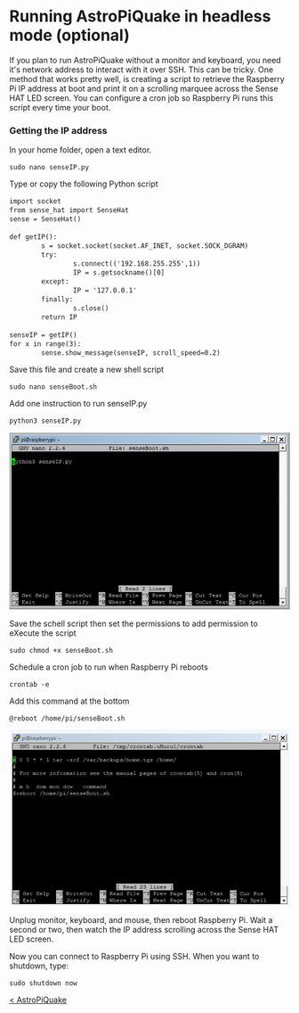 # Running AstroPiQuake in headless mode (optional)

If you plan to run AstroPiQuake without a monitor and keyboard, you need it's network address to interact with it over SSH.  This can be tricky.  One method that works pretty well, is creating a script to retrieve the Raspberry Pi IP address at boot and print it on a scrolling marquee across the Sense HAT LED screen.  You can configure a cron job so Raspberry Pi runs this script every time your boot.

### Getting the IP address

In your home folder, open a text editor.  

```
sudo nano senseIP.py
```

Type or copy the following Python script

```
import socket
from sense_hat import SenseHat
sense = SenseHat()

def getIP():
        s = socket.socket(socket.AF_INET, socket.SOCK_DGRAM)
        try:
                s.connect(('192.168.255.255',1))
                IP = s.getsockname()[0]
        except:
                IP = '127.0.0.1'
        finally:
                s.close()
        return IP

senseIP = getIP()
for x in range(3):
        sense.show_message(senseIP, scroll_speed=0.2)
```

Save this file and create a new shell script

``` 
sudo nano senseBoot.sh
```

Add one instruction to run senseIP.py

```
python3 senseIP.py
```

![Screen capture of shell script described in text](images/RasSenseIP.png)

Save the schell script then set the permissions to add permission to eXecute the script

```
sudo chmod +x senseBoot.sh
```
Schedule a cron job to run when Raspberry Pi reboots

```
crontab -e
```

Add this command at the bottom

```
@reboot /home/pi/senseBoot.sh
```

![Screen capture of crontab file update described in text](images/RasCron.png)

Unplug monitor, keyboard, and mouse, then reboot Raspberry Pi.  Wait a second or two, then watch the IP address scrolling across the Sense HAT LED screen.  

Now you can connect to Raspberry Pi using SSH.  When you want to shutdown, type:

 ```
 sudo shutdown now
 ```
 
 [< AstroPiQuake](https://github.com/NelsonPython/AstroPiQuake)

